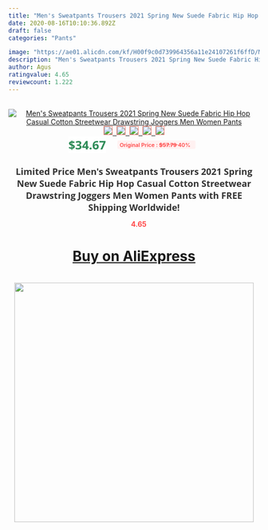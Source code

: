 ```yaml
---
title: "Men's Sweatpants Trousers 2021 Spring New Suede Fabric Hip Hop Casual Cotton Streetwear Drawstring Joggers Men Women Pants"
date: 2020-08-16T10:10:36.892Z
draft: false
categories: "Pants"

image: "https://ae01.alicdn.com/kf/H00f9c0d739964356a11e24107261f6ffD/Men-s-Sweatpants-Trousers-2021-Spring-New-Suede-Fabric-Hip-Hop-Casual-Cotton-Streetwear-Drawstring-Joggers.jpg"
description: "Men's Sweatpants Trousers 2021 Spring New Suede Fabric Hip Hop Casual Cotton Streetwear Drawstring Joggers Men Women Pants"
author: Agus
ratingvalue: 4.65
reviewcount: 1.222
---
```

<br>
<div style="text-align: center;">
<a href="https://s.click.aliexpress.com/e/_AW68X3" target="_blank" rel="nofollow noopener noreferrer"><img alt="Men's Sweatpants Trousers 2021 Spring New Suede Fabric Hip Hop Casual Cotton Streetwear Drawstring Joggers Men Women Pants" class="magnifier-image" src="https://ae01.alicdn.com/kf/H00f9c0d739964356a11e24107261f6ffD/Men-s-Sweatpants-Trousers-2021-Spring-New-Suede-Fabric-Hip-Hop-Casual-Cotton-Streetwear-Drawstring-Joggers.jpg_640x640.jpg">
<br>
<img style="border:1px solid salmon" src="https://ae01.alicdn.com/kf/H00f9c0d739964356a11e24107261f6ffD/Men-s-Sweatpants-Trousers-2021-Spring-New-Suede-Fabric-Hip-Hop-Casual-Cotton-Streetwear-Drawstring-Joggers.jpg_120x120.jpg">&nbsp;&nbsp;<img style="border:1px solid salmon" src="https://ae01.alicdn.com/kf/H2032964fb68248bcbdf67a8352e475c90/Men-s-Sweatpants-Trousers-2021-Spring-New-Suede-Fabric-Hip-Hop-Casual-Cotton-Streetwear-Drawstring-Joggers.jpg_120x120.jpg">&nbsp;&nbsp;<img style="border:1px solid salmon" src="https://ae01.alicdn.com/kf/Hcdbaaa28ba814b92a3ded45d3e6eb5b8r/Men-s-Sweatpants-Trousers-2021-Spring-New-Suede-Fabric-Hip-Hop-Casual-Cotton-Streetwear-Drawstring-Joggers.jpg_120x120.jpg">&nbsp;&nbsp;<img style="border:1px solid salmon" src="https://ae01.alicdn.com/kf/H15cc3c94be9f42028194ef471ce0b071c/Men-s-Sweatpants-Trousers-2021-Spring-New-Suede-Fabric-Hip-Hop-Casual-Cotton-Streetwear-Drawstring-Joggers.jpg_120x120.jpg">&nbsp;&nbsp;<img style="border:1px solid salmon" src="https://ae01.alicdn.com/kf/Hac899ce33a9b46e0bdecbb5a0baecb708/Men-s-Sweatpants-Trousers-2021-Spring-New-Suede-Fabric-Hip-Hop-Casual-Cotton-Streetwear-Drawstring-Joggers.jpg_120x120.jpg"></a></div><br0>
<div style="text-align: center;"><span style="background-color: white; border: 0px; box-sizing: border-box; color: seagreen; display: inline-block; font-family: &quot;open sans&quot; , &quot;arial&quot; , &quot;helvetica&quot; , sans-serif , &quot;heiti&quot;; font-size: 24px; font-stretch: inherit; font-weight: 700; line-height: inherit; margin: 0px 10px 0px 0px; padding: 0px; vertical-align: middle;">$34.67 </span>
<span style="background: rgb(255 , 241 , 241); border-radius: 3px; border: 0px; box-sizing: border-box; color: #ff4747; display: inline-block; font-family: inherit; font-size: 12px; font-stretch: inherit; font-style: inherit; font-variant: inherit; font-weight: 600; line-height: inherit; margin: 0px; padding: 2px 5px; transform: scale(0.9); vertical-align: middle;">Original Price : <b style="text-decoration: line-through;">$57.79 </b> 40%&nbsp;&nbsp;</span></div>
<h1 style="color: #333333; display: inline-block; font-family: &quot;open sans&quot; , &quot;arial&quot; , &quot;helvetica&quot; , sans-serif , &quot;heiti&quot;; font-size: 18px; font-stretch: inherit; font-weight: 700; text-align: center;">Limited Price Men's Sweatpants Trousers 2021 Spring New Suede Fabric Hip Hop Casual Cotton Streetwear Drawstring Joggers Men Women Pants with FREE Shipping Worldwide!</h1>
<div style="color: #ff4747; text-align: center;">
<img src="https://4.bp.blogspot.com/-M0ZcTcb-5uY/XleCXlxnR4I/AAAAAAAAAEc/OrjgMkXV1oMQFaCRZj5HQwOCBcu3w1FegCPcBGAYYCw/s1600/star.png" style="height: 15px;">&nbsp;<b>4.65</b></div>
<div class="button_cont" align="center"><a class="buynow_a" href="https://s.click.aliexpress.com/e/_AW68X3" target="_blank" rel="nofollow noopener noreferrer"><H1>Buy on AliExpress</H1></a></div><br>
<div class="separator" style="clear: both; text-align: center;">
<img src="https://lh3.googleusercontent.com/-pTy5HemUv9M/XlePHvY0dAI/AAAAAAAAAE4/0nX5iRUoIWY8eMW9Dpxeirr157OZliDIgCLcBGAsYHQ/s1600/badge.gif" width="480">
</div>
